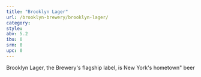 ```yaml
---
title: "Brooklyn Lager"
url: /brooklyn-brewery/brooklyn-lager/
category: 
style: 
abv: 5.2
ibu: 0
srm: 0
upc: 0
---
```

Brooklyn Lager, the Brewery's flagship label, is New York's hometown" beer

